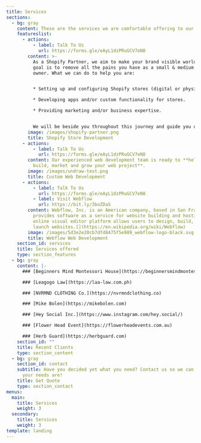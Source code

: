 ```yaml
---
title: Services
sections:
  - bg: gray
    content: These are the services we are comfortable offering to our clients
    featureslist:
      - actions:
          - label: Talk To Us
            url: https://forms.gle/eAyL1dzPRuGCV7eN8
        content: >-
          As a Shopify Partner, we aim to make your brand visible worldwide. Our
          goal is to remove all the pains you have as a small & medium business
          owner. What we can do to help you are:


          * Setting up and configuring Shopify stores (digital or physical)

          * Developing apps and/or custom functionality for stores.

          * Providing marketing and/or business expertise.


          We will be beside you throughout this journey and guide you on what has to be done. What are you waiting for? Contact us now!
        image: /images/shopify-partner.png
        title: Shopify Store Development
      - actions:
          - label: Talk To Us
            url: https://forms.gle/eAyL1dzPRuGCV7eN8
        content: Our experienced web development team is ready to **help you plan,
          build, market and grow your web project**.
        image: /images/undraw-test.png
        title: Custom Web Development
      - actions:
          - label: Talk To Us
            url: https://forms.gle/eAyL1dzPRuGCV7eN8
          - label: Visit Webflow
            url: https://bit.ly/3boZDaS
        content: Webflow, Inc. is an American company, based in San Francisco, that
          provides software as a service for website building and hosting. Their
          online visual editor platform allows users to design, build, and
          launch websites.[](https://en.wikipedia.org/wiki/Webflow)
        image: /images/5d3e2e20cb7dfd8475f5e989_webflow-logo-black.svg
        title: Webflow Web Development
    section_id: services
    title: Services offered
    type: section_features
  - bg: gray
    content: |-
      ### [Beginners Mind Montessori House](https://beginnersmindmontessori.com)

      ### [Leagogo Law](https://laa-law.com.ph)

      ### [NVRMND CLOTHING Co.](https://nvrmndclothing.co)

      ### [Mike Bolen](https://mikebolen.com)

      ### [Hey Social Inc.](https://www.instagram.com/hey.social/)

      ### [Flower Head Event](https://flowerheadevents.com.au)

      ### [Herb Guard](https://herbguard.com)
    section_id: ""
    title: Recent Clients
    type: section_content
  - bg: gray
    section_id: contact
    subtitle: Have you decided yet what you need? Contact us so we can talk about
      your needs are!
    title: Get Quote
    type: section_contact
menus:
  main:
    title: Services
    weight: 3
  secondary:
    title: Services
    weight: 3
template: landing
---
```

